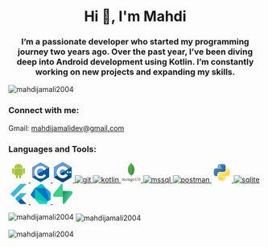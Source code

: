 <h1 align="center">Hi 👋, I'm Mahdi</h1>
<h3 align="center">I’m a passionate developer who started my programming journey two years ago. Over the past year, I’ve been diving deep into Android development using Kotlin. I’m constantly working on new projects and expanding my skills.</h3>

<p align="left"> <img src="https://komarev.com/ghpvc/?username=mahdijamali2004&label=Profile%20views&color=0e75b6&style=flat" alt="mahdijamali2004" /> </p>

<h3 align="left">Connect with me:</h3>
<p align="left">
<!--   LinkedIn: <a href="https://www.linkedin.com/in/yourprofile" target="_blank">yourprofile</a><br>
  Twitter: <a href="https://twitter.com/yourprofile" target="_blank">@yourprofile</a><br>
  Instagram: <a href="https://www.instagram.com/yourprofile" target="_blank">@yourprofile</a><br> -->
  Gmail: <a href="mailto:your.mahdijamalidev@gmail.com" target="_blank">mahdijamalidev@gmail.com</a>
  <!-- Add more links as needed -->
</p>
</p>

<h3 align="left">Languages and Tools:</h3>
<p align="left">
  <a href="https://developer.android.com" target="_blank" rel="noreferrer">
    <img src="https://raw.githubusercontent.com/devicons/devicon/master/icons/android/android-original-wordmark.svg" alt="android" width="40" height="40"/>
  </a>
  <a href="https://www.cprogramming.com/" target="_blank" rel="noreferrer">
    <img src="https://raw.githubusercontent.com/devicons/devicon/master/icons/c/c-original.svg" alt="c" width="40" height="40"/>
  </a>
  <a href="https://www.w3schools.com/cpp/" target="_blank" rel="noreferrer">
    <img src="https://raw.githubusercontent.com/devicons/devicon/master/icons/cplusplus/cplusplus-original.svg" alt="cplusplus" width="40" height="40"/>
  </a>
  <a href="https://git-scm.com/" target="_blank" rel="noreferrer">
    <img src="https://www.vectorlogo.zone/logos/git-scm/git-scm-icon.svg" alt="git" width="40" height="40"/>
  </a>
  <a href="https://kotlinlang.org" target="_blank" rel="noreferrer">
    <img src="https://www.vectorlogo.zone/logos/kotlinlang/kotlinlang-icon.svg" alt="kotlin" width="40" height="40"/>
  </a>
  <a href="https://www.mongodb.com/" target="_blank" rel="noreferrer">
    <img src="https://raw.githubusercontent.com/devicons/devicon/master/icons/mongodb/mongodb-original-wordmark.svg" alt="mongodb" width="40" height="40"/>
  </a>
  <a href="https://www.microsoft.com/en-us/sql-server" target="_blank" rel="noreferrer">
    <img src="https://www.svgrepo.com/show/303229/microsoft-sql-server-logo.svg" alt="mssql" width="40" height="40"/>
  </a>
  <a href="https://postman.com" target="_blank" rel="noreferrer">
    <img src="https://www.vectorlogo.zone/logos/getpostman/getpostman-icon.svg" alt="postman" width="40" height="40"/>
  </a>
  <a href="https://www.python.org" target="_blank" rel="noreferrer">
    <img src="https://raw.githubusercontent.com/devicons/devicon/master/icons/python/python-original.svg" alt="python" width="40" height="40"/>
  </a>
  <a href="https://www.sqlite.org/" target="_blank" rel="noreferrer">
    <img src="https://www.vectorlogo.zone/logos/sqlite/sqlite-icon.svg" alt="sqlite" width="40" height="40"/>
  </a>
  <!-- Added Flutter, Dart, and Supabase icons -->
  <a href="https://flutter.dev" target="_blank" rel="noreferrer">
    <img src="https://raw.githubusercontent.com/devicons/devicon/master/icons/flutter/flutter-original.svg" alt="flutter" width="40" height="40"/>
  </a>
  <a href="https://dart.dev" target="_blank" rel="noreferrer">
    <img src="https://raw.githubusercontent.com/devicons/devicon/master/icons/dart/dart-original.svg" alt="dart" width="40" height="40"/>
  </a>
  <a href="https://supabase.com" target="_blank" rel="noreferrer">
    <img src="https://raw.githubusercontent.com/devicons/devicon/master/icons/supabase/supabase-original.svg" alt="supabase" width="40" height="40"/>
  </a>
</p>


<p><img align="left" src="https://github-readme-stats.vercel.app/api/top-langs?username=mahdijamali2004&show_icons=true&locale=en&layout=compact" alt="mahdijamali2004" /></p>

<p>&nbsp;<img align="center" src="https://github-readme-stats.vercel.app/api?username=mahdijamali2004&show_icons=true&locale=en" alt="mahdijamali2004" /></p>

<p><img align="center" src="https://github-readme-streak-stats.herokuapp.com/?user=mahdijamali2004&" alt="mahdijamali2004" /></p>
